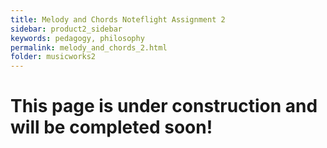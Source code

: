 ```yaml
---
title: Melody and Chords Noteflight Assignment 2
sidebar: product2_sidebar
keywords: pedagogy, philosophy
permalink: melody_and_chords_2.html
folder: musicworks2
---
```


# This page is under construction and will be completed soon!